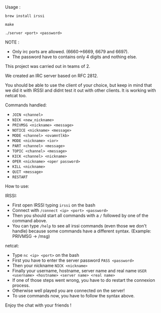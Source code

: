 Usage :

`brew install irssi`
    
`make`
    
`./server <port> <password>`

NOTE :
  - Only irc ports are allowed. (6660->6669, 6679 and 6697).
  - The password have to contains only 4 digits and nothing else.

This project was carried out in teams of 2.

We created an IRC server based on RFC 2812.

You should be able to use the client of your choice, but keep in mind that we did it with IRSSI and didnt test it out with other clients.
It is working with netcat too.

Commands handled:
- `JOIN <channel>`
- `NICK <new_nickname>`
- `PRIVMSG <nickname> <message>`
- `NOTICE <nickname> <message>`
- `MODE <channel> <ovamntlkb>`
- `MODE <nickname> <ior>`
- `PART <channel> <message>`
- `TOPIC <channel> <message>`
- `KICK <channel> <nickname>`
- `OPER <nickname> <oper password>`
- `KILL <nickname>`
- `QUIT <message>`
- `RESTART`
    
How to use:

IRSSI:
        
- First open IRSSI typing `irssi` on the bash
- Connect with `/connect <ip> <port> <password>`
- Then you should start all commands with a `/` followed by one of the command above.
- You can type `/help` to see all irssi commands (even those we don't handle) because some commands have a different syntax. (Example: PRIVMSG -> /msg)
          
netcat:
      
- Type `nc <ip> <port>` on the bash
- First you have to enter the server password `PASS <password>`
- Then your nickname `NICK <nickname>`
- Finally your username, hostname, server name and real name `USER <username> <hostname> <server name> <real name>`
- If one of those steps went wrong, you have to do restart the connexion process.
- Otherwise well played you are connected on the server!
- To use commands now, you have to follow the syntax above.


Enjoy the chat with your friends !

